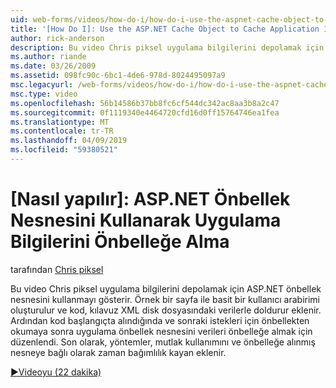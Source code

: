 ```yaml
---
uid: web-forms/videos/how-do-i/how-do-i-use-the-aspnet-cache-object-to-cache-application-information
title: '[How Do I]: Use the ASP.NET Cache Object to Cache Application Information | Microsoft Docs'
author: rick-anderson
description: Bu video Chris piksel uygulama bilgilerini depolamak için ASP.NET önbellek nesnesini kullanmayı gösterir. Örnek bir sayfa basit bir kullanıcı arabirimi ile oluşturulan bir...
ms.author: riande
ms.date: 03/26/2009
ms.assetid: 098fc90c-6bc1-4de6-978d-8024495097a9
msc.legacyurl: /web-forms/videos/how-do-i/how-do-i-use-the-aspnet-cache-object-to-cache-application-information
msc.type: video
ms.openlocfilehash: 56b14586b37bb8fc6cf544dc342ac8aa3b8a2c47
ms.sourcegitcommit: 0f1119340e4464720cfd16d0ff15764746ea1fea
ms.translationtype: MT
ms.contentlocale: tr-TR
ms.lasthandoff: 04/09/2019
ms.locfileid: "59380521"
---
```

# <a name="how-do-i-use-the-aspnet-cache-object-to-cache-application-information"></a>[Nasıl yapılır]: ASP.NET Önbellek Nesnesini Kullanarak Uygulama Bilgilerini Önbelleğe Alma

tarafından [Chris piksel](https://twitter.com/chrispels)

Bu video Chris piksel uygulama bilgilerini depolamak için ASP.NET önbellek nesnesini kullanmayı gösterir. Örnek bir sayfa ile basit bir kullanıcı arabirimi oluşturulur ve kod, kılavuz XML disk dosyasındaki verilerle doldurur eklenir. Ardından kod başlangıçta alındığında ve sonraki istekleri için önbellekten okumaya sonra uygulama önbellek nesnesini verileri önbelleğe almak için düzenlendi. Son olarak, yöntemler, mutlak kullanımını ve önbelleğe alınmış nesneye bağlı olarak zaman bağımlılık kayan eklenir.

[&#9654;Videoyu (22 dakika)](https://channel9.msdn.com/Blogs/ASP-NET-Site-Videos/how-do-i-use-the-aspnet-cache-object-to-cache-application-information)
